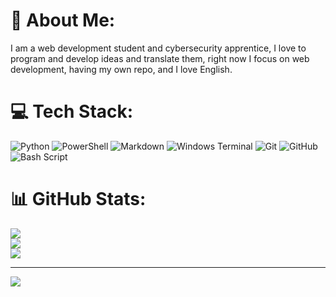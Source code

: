 # 💫 About Me:
I am a web development student and cybersecurity apprentice, I love to program and develop ideas and translate them, right now I focus on web development, having my own repo, and I love English.


# 💻 Tech Stack:
![Python](https://img.shields.io/badge/python-3670A0?style=for-the-badge&logo=python&logoColor=ffdd54) ![PowerShell](https://img.shields.io/badge/PowerShell-%235391FE.svg?style=for-the-badge&logo=powershell&logoColor=white) ![Markdown](https://img.shields.io/badge/markdown-%23000000.svg?style=for-the-badge&logo=markdown&logoColor=white) ![Windows Terminal](https://img.shields.io/badge/Windows%20Terminal-%234D4D4D.svg?style=for-the-badge&logo=windows-terminal&logoColor=white) ![Git](https://img.shields.io/badge/git-%23F05033.svg?style=for-the-badge&logo=git&logoColor=white) ![GitHub](https://img.shields.io/badge/github-%23121011.svg?style=for-the-badge&logo=github&logoColor=white) ![Bash Script](https://img.shields.io/badge/bash_script-%23121011.svg?style=for-the-badge&logo=gnu-bash&logoColor=white)
# 📊 GitHub Stats:
![](https://github-readme-stats.vercel.app/api?username=Mr-s4mura1&theme=dark&hide_border=false&include_all_commits=false&count_private=false)<br/>
![](https://github-readme-streak-stats.herokuapp.com/?user=Mr-s4mura1&theme=dark&hide_border=false)<br/>
![](https://github-readme-stats.vercel.app/api/top-langs/?username=Mr-s4mura1&theme=dark&hide_border=false&include_all_commits=false&count_private=false&layout=compact)

---
[![](https://visitcount.itsvg.in/api?id=Mr-s4mura1&icon=0&color=0)](https://visitcount.itsvg.in)

<!-- Proudly created with GPRM ( https://gprm.itsvg.in ) -->
